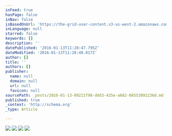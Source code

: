 ```yaml
---
inFeed: true
hasPage: false
inNav: false
isBasedOnUrl: 'https://the-grid-user-content.s3-us-west-2.amazonaws.com/5178ec73-8303-4ce6-a46d-b389e67709b4.JPG'
inLanguage: null
starred: false
keywords: []
description: ''
datePublished: '2016-01-13T11:28:47.795Z'
dateModified: '2016-01-13T11:28:40.017Z'
author: []
title: ''
authors: []
publisher:
  name: null
  domain: null
  url: null
  favicon: null
sourcePath: _posts/2016-01-13-09221f98-ddd3-425e-a682-08553092236d.md
published: true
_context: 'http://schema.org'
_type: Article

---
```

![](https://s3-us-west-2.amazonaws.com/the-grid-img/p/3e28621eb00012e9e0e1554862f35e1f2a1a83cc.jpg)
![](https://s3-us-west-2.amazonaws.com/the-grid-img/p/59013f8578571a57d21ef20c78e606a4df9abf59.jpg)
![](https://s3-us-west-2.amazonaws.com/the-grid-img/p/b4c71a372f0c13298c841bf7659cd525d65124ee.jpg)
![](https://s3-us-west-2.amazonaws.com/the-grid-img/p/386dbbad2565f7a38d01ad7b5436dfd3697e938d.jpg)